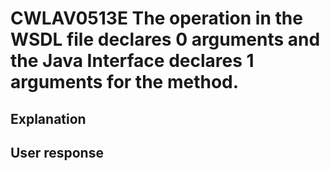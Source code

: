 # CWLAV0513E The operation in the WSDL file declares 0 arguments and the Java Interface declares 1 arguments for the method.

## Explanation

## User response